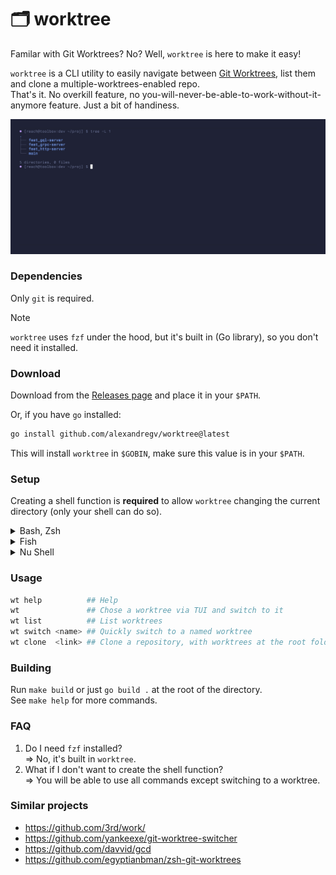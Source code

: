 # 🗂️ worktree

Familar with Git Worktrees? No? Well, `worktree` is here to make it easy!

`worktree` is a CLI utility to easily navigate between [Git Worktrees](https://git-scm.com/docs/git-worktree), list them and clone a multiple-worktrees-enabled repo.  
That's it. No overkill feature, no you-will-never-be-able-to-work-without-it-anymore feature. Just a bit of handiness.

![Demo GIF](/assets/demo.gif)

### Dependencies

Only `git` is required.

> [!NOTE]  
> `worktree` uses `fzf` under the hood, but it's built in (Go library), so you don't need it installed.

### Download

Download from the [Releases page](https://github.com/alexandregv/worktree/releases/latest) and place it in your `$PATH`.

Or, if you have `go` installed:

```sh
go install github.com/alexandregv/worktree@latest
```

This will install `worktree` in `$GOBIN`, make sure this value is in your `$PATH`.

### Setup

Creating a shell function is **required** to allow `worktree` changing the current directory (only your shell can do so).

<details>
  <summary>Bash, Zsh</summary>

Add this function in your `~/.bashrc` or `~/.zshrc`:

```sh
# https://github.com/alexandregv/worktree#setup
function wt() {
  output=$(worktree "$@")
  if [[ $? == 0 ]] && [[ "$output" == /* ]]; then
    cd "$output"
  fi
  printf "$output\n"
}
```

Then source the file or run `exec bash` / `exec zsh` to restart your shell.

</details>

<details>
  <summary>Fish</summary>

Add this function in your `~/.config/fish/config.fish`:

```sh
# https://github.com/alexandregv/worktree#setup
function wt
  set output (worktree $argv)
  if test $status -eq 0; and string match -q '/*' $output
    cd $output
  end
  printf "$output\n"
end
```

Then source the file or run `exec fish` to restart your shell.

</details>

<details>
  <summary>Nu Shell</summary>

Add this function in your `~/.config/nushell/config.nu`:

```sh
# https://github.com/alexandregv/worktree#setup
def --env --wrapped wt [...args] {
  let cmd = (worktree ...$args | complete)
  if $cmd.exit_code == 0 and ($cmd.stdout | str starts-with "/") {
    cd $cmd.stdout
  }
  printf $cmd.stdout
}
```

Then source the file or run `exec nu` to restart your shell.

</details>

### Usage

```sh
wt help          ## Help
wt               ## Chose a worktree via TUI and switch to it
wt list          ## List worktrees
wt switch <name> ## Quickly switch to a named worktree
wt clone  <link> ## Clone a repository, with worktrees at the root folder
```

### Building

Run `make build` or just `go build .` at the root of the directory.  
See `make help` for more commands.

### FAQ

1. Do I need `fzf` installed?  
   => No, it's built in `worktree`.
2. What if I don't want to create the shell function?  
   => You will be able to use all commands except switching to a worktree.

### Similar projects

- https://github.com/3rd/work/
- https://github.com/yankeexe/git-worktree-switcher
- https://github.com/davvid/gcd
- https://github.com/egyptianbman/zsh-git-worktrees
